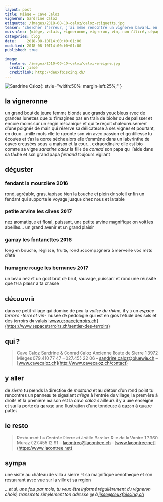 ```yaml
---
layout: post
title: Miège — Cave Caloz
vigneron: Sandrine Caloz
etiquette: /images/2018-08-10-caloz/caloz-etiquette.jpg
teaser: "chercher l’erreur, j’ai même rencontré un vigneron bavard… en fait c’est une vigneronne"
mots-cles: [miège, valais, vigneronne, vigneron, vin, non filtré, cépage, cave, bouteille, terroir, degustation, 5dl, 7dl, 50cl, 70cl, 75cl]
categories: blog
date:     2018-08-10T14:00:00+01:00
modified: 2018-08-10T14:00:00+01:00
published: true

image:
  feature: /images/2018-08-10-caloz/caloz-eneigne.jpg
  credit: jissé
  creditlink: http://deuxfoiscinq.ch/
---
```


![Sandrine Caloz][i1]{: style="width:50%; margin-left:25%;" }

[i1]: ../../images/2018-08-10-caloz/caloz-vigneron.jpg

## la vigneronne
un grand bout de jeune femme blonde aux grands yeux bleus avec de grandes lunettes que tu t’imagines pas en train de bioler ou de palisser et encore moins sur un engin mécanique et qui te reçoit chaleureusement d’une poignée de main qui réserve sa délicatesse à ses vignes et pourtant, en deux …mille mots elle te raconte son vin avec passion et gentillesse
tu écoutes et t’as la gorge sèche alors elle t’emmène dans un labyrinthe de caves creusées sous la maison et la cour… extraordinaire
elle est bio comme sa vigne *sandrine caloz* la fille de *conrad* son papa qui l’aide dans sa tâche et son grand papa *fernand* toujours vigilant

## déguster
### fendant la mourzière  2016
rond, agréable, gras, tapisse bien la bouche et plein de soleil
enfin un fendant qui supporte le voyage jusque chez nous et la table

### petite arvine les clives 2017
nez aromatique et floral, puissant, une petite arvine magnifique
on voit les abeilles… un grand avenir et un grand plaisir

### gamay les fontanettes 2016
long en bouche, réglisse, fruité, rond
accompagnera à merveille vos mets d’été

### humagne rouge les bernunes 2017
un beau nez et un goût brut de brut, sauvage, puissant et rond
une réussite que fera plaisir à ta chasse

## découvrir
dans ce petit village qui domine de peu la *vallée du rhône*, il y a un *espace terroirs -terre et vin-* musée de pédologie qui est en gros l’étude des sols et des terroirs du valais [www.espaceterroirs.ch](https://www.espaceterroirs.ch/sentier-des-terroirs)

## qui ?
> Cave Caloz
> Sandrine & Conrad Caloz
> Ancienne Route de Sierre 1
> 3972 Mièges
> 079.410 77 47 – 027.455 22 06 – [sandrine.caloz@bluewin.ch](mailto:sandrine.caloz@bluewin.ch) – [www.cavecaloz.ch](http://www.cavecaloz.ch/contact)

## y aller
de *sierre* tu prends la direction de *montana* et au détour d’un rond point tu rencontres un panneau te signalant *miège*
à l’entrée du village, la première à droite et la première maison est la *cave caloz* d’ailleurs il y a une enseigne et sur la porte du garage une illustration d’une tondeuse à gazon à quatre pattes

## le resto
> Restaurant La Contrée
> Pierre et Joëlle Berclaz
> Rue de la Vanire 1
> 3960 Muraz
> 027.455 12 91 – [lacontree@lacontree.ch](mailto:lacontree@lacontree.ch) - [www.lacontree.net](https://www.lacontree.net)

## sympa
une visite au château de villa à sierre et sa magnifique oenothèque et son restaurant avec vue sur la ville et sa région

*...et si, une fois par mois, tu veux être informé régulièrement du vigneron choisi, transmets simplement ton adresse @ à [jisse@deuxfoiscinq.ch](mailto:jisse@deuxfoiscinq.ch)*
